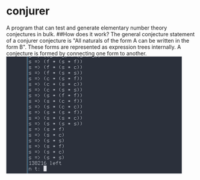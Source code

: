 # conjurer
A program that can test and generate elementary number theory conjectures in bulk.
##How does it work?
The general conjecture statement of a conjurer conjecture is "All naturals of the form A can be written in the form B". 
These forms are represented as expression trees internally. A conjecture is formed by connecting one form to another.
![alt text](pic1.png)
